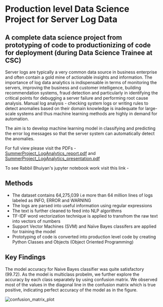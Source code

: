 # Production level Data Science Project for Server Log Data
## A complete data science project from prototyping of code to productionizing of code for deployment (during Data Science Trainee at CSC) 

Server logs are typically a very common data source in business enterprise and often contain a gold mine of actionable insights and information. The importance of log data analytics is indispensable in terms of monitoring the servers, improving the business and customer intelligence, building recommendation systems, fraud detection and particularly in identifying the critical points for debugging a server failure and performing root cause analysis. Manual log analysis - checking system logs or writing rules to detect anomalies based on their domain knowledge is inadequate for large-scale systems and thus machine learning methods are highly in demand for automation.


The aim is to develop machine learning model in classifying and predicting the error log messages so that the server system can automatically detect the anomalies.

For full view please visit the PDFs - [SummerProject_LogAnalytics_report.pdf](https://github.com/rabbilbhuiyan/cloud-log-analytics-NLP/files/7696994/SummerProject_LogAnalytics_report.pdf) and [SummerProject_LogAnalytics_presentation.pdf](https://github.com/rabbilbhuiyan/cloud-log-analytics-NLP/files/7697001/SummerProject_LogAnalytics_presentation.pdf)

To see Rabbil Bhuiyan's jupyter notebook work visit this link - 

## Methods
- The dataset contains 64,275,039 i.e more than 64 million lines of logs labeled as INFO, ERROR and WARNING
- The logs are parsed into useful information using regular expressions
- The text is further cleaned to feed into NLP algorithms
- TF-IDF word vectorization technique is applied to transfrom the raw text into vectors of numbers
- Support Vector Machines (SVM) and Naïve Bayes classifers are applied for training the model
- Prototyping of code is converted into production level code by creating Python Classes and Objects (Object Oriented Programming) 

## Key Findings
The model accuracy for Naive Bayes classifier was quite satisfactory (99.72). As the model is multiclass probelm, we further explore the accuracy by each class separately by using confusion matrix. We observed most of the values in the diagonal line in the confusion matrix which is true positive, indicating perfect accuracy of the model as in the figure. 

![confusion_matrix_plot](https://user-images.githubusercontent.com/36482524/145673586-a33cddcf-19e8-45f1-b3a7-6be9ca1c7dce.png)



